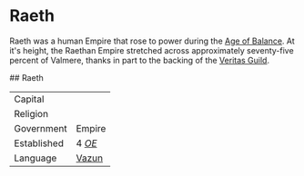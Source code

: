 # Raeth

Raeth was a human Empire that rose to power during the [Age of Balance](world_history). At it's height, the Raethan Empire stretched across approximately seventy-five percent of Valmere, thanks in part to the backing of the [Veritas Guild](veritas_guild).

<div markdown="1" class="sidebar">
## Raeth 

|||
|-|-|
| Capital |  |
| Religion | |
| Government | Empire |
| Established | 4 [*OE*](era.md) |
| Language | [Vazun](vazun.md) |
</div>

